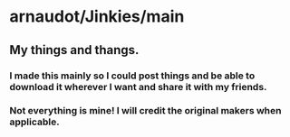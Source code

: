 # arnaudot/Jinkies/main
## My things and thangs.
### I made this mainly so I could post things and be able to download it wherever I want and share it with my friends.
### Not everything is mine! I will credit the original makers when applicable.
